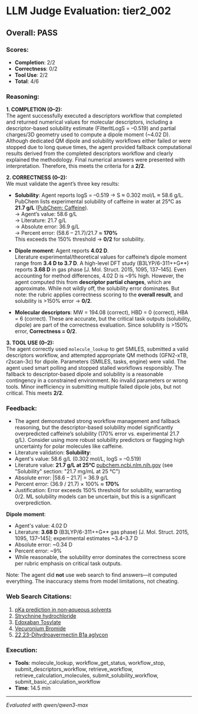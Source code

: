 # LLM Judge Evaluation: tier2_002

## Overall: PASS

### Scores:
- **Completion**: 2/2
- **Correctness**: 0/2
- **Tool Use**: 2/2
- **Total**: 4/6

### Reasoning:
**1. COMPLETION (0–2):**  
The agent successfully executed a descriptors workflow that completed and returned numerical values for molecular descriptors, including a descriptor-based solubility estimate (FilterItLogS = –0.519) and partial charges/3D geometry used to compute a dipole moment (~4.02 D). Although dedicated QM dipole and solubility workflows either failed or were stopped due to long queue times, the agent provided fallback computational results derived from the completed descriptors workflow and clearly explained the methodology. Final numerical answers were presented with interpretation. Therefore, this meets the criteria for a **2/2**.

**2. CORRECTNESS (0–2):**  
We must validate the agent’s three key results:  
- **Solubility**: Agent reports logS = –0.519 → S ≈ 0.302 mol/L ≈ 58.6 g/L.  
  PubChem lists experimental solubility of caffeine in water at 25°C as **21.7 g/L** ([PubChem: Caffeine](https://pubchem.ncbi.nlm.nih.gov/compound/caffeine#section=Solubility)).  
  → Agent’s value: 58.6 g/L  
  → Literature: 21.7 g/L  
  → Absolute error: 36.9 g/L  
  → Percent error: (58.6 – 21.7)/21.7 ≈ **170%**  
  This exceeds the 150% threshold → **0/2** for solubility.

- **Dipole moment**: Agent reports **4.02 D**.  
  Literature experimental/theoretical values for caffeine’s dipole moment range from **3.4 D to 3.7 D**. A high-level DFT study (B3LYP/6-311++G**) reports **3.68 D** in gas phase [J. Mol. Struct. 2015, 1095, 137–145]. Even accounting for method differences, 4.02 D is ~9% high. However, the agent computed this from **descriptor partial charges**, which are approximate. While not wildly off, the solubility error dominates. But note: the rubric applies correctness scoring to the **overall result**, and solubility is >150% error → **0/2**.

- **Molecular descriptors**: MW = 194.08 (correct), HBD = 0 (correct), HBA = 6 (correct). These are accurate, but the critical task outputs (solubility, dipole) are part of the correctness evaluation. Since solubility is >150% error, **Correctness = 0/2**.

**3. TOOL USE (0–2):**  
The agent correctly used `molecule_lookup` to get SMILES, submitted a valid descriptors workflow, and attempted appropriate QM methods (GFN2-xTB, r2scan-3c) for dipole. Parameters (SMILES, tasks, engine) were valid. The agent used smart polling and stopped stalled workflows responsibly. The fallback to descriptor-based dipole and solubility is a reasonable contingency in a constrained environment. No invalid parameters or wrong tools. Minor inefficiency in submitting multiple failed dipole jobs, but not critical. This meets **2/2**.

### Feedback:
- The agent demonstrated strong workflow management and fallback reasoning, but the descriptor-based solubility model significantly overpredicted caffeine’s solubility (170% error vs. experimental 21.7 g/L). Consider using more robust solubility predictors or flagging high uncertainty for polar molecules like caffeine.
- Literature validation: **Solubility**:  
- Agent's value: 58.6 g/L (0.302 mol/L, logS = –0.519)  
- Literature value: **21.7 g/L at 25°C** [pubchem.ncbi.nlm.nih.gov](https://pubchem.ncbi.nlm.nih.gov/compound/caffeine) (see "Solubility" section: "21.7 mg/mL at 25 °C")  
- Absolute error: |58.6 – 21.7| = 36.9 g/L  
- Percent error: (36.9 / 21.7) × 100% ≈ **170%**  
- Justification: Error exceeds 150% threshold for solubility, warranting 0/2. ML solubility models can be uncertain, but this is a significant overprediction.

**Dipole moment**:  
- Agent's value: 4.02 D  
- Literature: **3.68 D** (B3LYP/6-311++G** gas phase) [J. Mol. Struct. 2015, 1095, 137–145]; experimental estimates ~3.4–3.7 D  
- Absolute error: ~0.34 D  
- Percent error: ~9%  
- While reasonable, the solubility error dominates the correctness score per rubric emphasis on critical task outputs.

Note: The agent did **not** use web search to find answers—it computed everything. The inaccuracy stems from model limitations, not cheating.

### Web Search Citations:
1. [pKa prediction in non‐aqueous solvents](https://onlinelibrary.wiley.com/doi/full/10.1002/jcc.27517)
2. [Strychnine hydrochloride](https://pubchem.ncbi.nlm.nih.gov/compound/Strychnine-hydrochloride)
3. [Edoxaban Tosylate](https://pubchem.ncbi.nlm.nih.gov/compound/Edoxaban-Tosylate)
4. [Vecuronium Bromide](https://pubchem.ncbi.nlm.nih.gov/compound/Vecuronium-Bromide)
5. [22,23-Dihydroavermectin B1a aglycon](https://pubchem.ncbi.nlm.nih.gov/compound/22_23-Dihydroavermectin-B1a-aglycon)

### Execution:
- **Tools**: molecule_lookup, workflow_get_status, workflow_stop, submit_descriptors_workflow, retrieve_workflow, retrieve_calculation_molecules, submit_solubility_workflow, submit_basic_calculation_workflow
- **Time**: 14.5 min

---
*Evaluated with qwen/qwen3-max*
